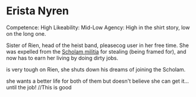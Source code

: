 Erista Nyren
============

Competence: High
Likeability: Mid-Low
Agency: High in the shirt story, low on the long one.

Sister of Rien, head of the heist band, pleasecog user in her free time. She was expelled from the [Scholam militia](../places/scholam_militia.md) for stealing (being framed for), and now has to earn her living by doing dirty jobs.

is very tough on Rien, she shuts down his dreams of joining the Scholam.

she wants a better life for both of them but doesn't believe she can get it... until the job! //This is good

